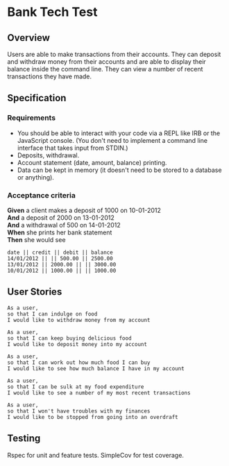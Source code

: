 # Bank Tech Test

## Overview

Users are able to make transactions from their accounts. They can deposit and withdraw money from their accounts and are able to display their balance inside the command line. They can view a number of recent transactions they have made.

## Specification

### Requirements

* You should be able to interact with your code via a REPL like IRB or the JavaScript console.  (You don't need to implement a command line interface that takes input from STDIN.)
* Deposits, withdrawal.
* Account statement (date, amount, balance) printing.
* Data can be kept in memory (it doesn't need to be stored to a database or anything).

### Acceptance criteria

**Given** a client makes a deposit of 1000 on 10-01-2012  
**And** a deposit of 2000 on 13-01-2012  
**And** a withdrawal of 500 on 14-01-2012  
**When** she prints her bank statement  
**Then** she would see

```
date || credit || debit || balance
14/01/2012 || || 500.00 || 2500.00
13/01/2012 || 2000.00 || || 3000.00
10/01/2012 || 1000.00 || || 1000.00
```

## User Stories

```
As a user,
so that I can indulge on food
I would like to withdraw money from my account

As a user,
so that I can keep buying delicious food
I would like to deposit money into my account

As a user,
so that I can work out how much food I can buy
I would like to see how much balance I have in my account

As a user,
so that I can be sulk at my food expenditure
I would like to see a number of my most recent transactions

As a user,
so that I won't have troubles with my finances
I would like to be stopped from going into an overdraft
```

## Testing

Rspec for unit and feature tests.
SimpleCov for test coverage.
